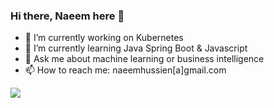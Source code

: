 ### Hi there, Naeem here 👋

- 🔭 I’m currently working on Kubernetes
- 🌱 I’m currently learning Java Spring Boot & Javascript
- 💬 Ask me about machine learning or business intelligence
- 📫 How to reach me: naeemhussien[a]gmail.com

<!-- <a href="https://github.com/naeem-bebit/naeem-bebit">
  <img align="left" src="https://github-readme-stats.vercel.app/api?username=naeem-bebit&count_private=true&show_icons=true&theme=dark" />
</a> -->
<a href="https://github.com/naeem-bebit/naeem-bebit">
  <img align="left" src="https://github-readme-stats.vercel.app/api/top-langs/?username=naeem-bebit&theme=tokyonight&layout=compact&hide=javascript,html,css" />
</a>


<!--
**naeem-bebit/naeem-bebit** is a ✨ _special_ ✨ repository because its `README.md` (this file) appears on your GitHub profile.

Here are some ideas to get you started:

- 🔭 I’m currently working on ...
- 🌱 I’m currently learning ...
- 👯 I’m looking to collaborate on ...
- 🤔 I’m looking for help with ...
- 💬 Ask me about ...
- 📫 How to reach me: ...
- 😄 Pronouns: ...
- ⚡ Fun fact: ...
-->
